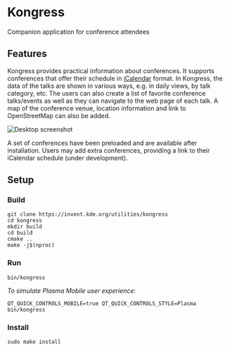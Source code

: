<!--
    SPDX-FileCopyrightText: 2020 Dimitris Kardarakos <dimkard@posteo.net>
    SPDX-License-Identifier: CC-BY-SA-4.0
-->
# Kongress

Companion application for conference attendees

## Features

Kongress provides practical information about conferences. It supports conferences that offer their schedule in [iCalendar](https://tools.ietf.org/html/rfc5545) format. In Kongress, the data of the talks are shown in various ways, e.g. in daily views, by talk category, etc. The users can also create a list of favorite conference talks/events as well as they can navigate to the web page of each talk. A map of the conference venue, location information and link to OpenStreetMap can also be added.

![Desktop screenshot](https://cdn.kde.org/screenshots/kongress/desktop.png)

A set of conferences have been preloaded and are available after installation. Users may add extra conferences, providing a link to their iCalendar schedule (under development).

## Setup

### Build

```
git clone https://invent.kde.org/utilities/kongress
cd kongress
mkdir build
cd build
cmake ..
make -j$(nproc)
```

### Run

```
bin/kongress
```

*To simulate Plasma Mobile user experience:*

```
QT_QUICK_CONTROLS_MOBILE=true QT_QUICK_CONTROLS_STYLE=Plasma bin/kongress
```

### Install

```
sudo make install
```
